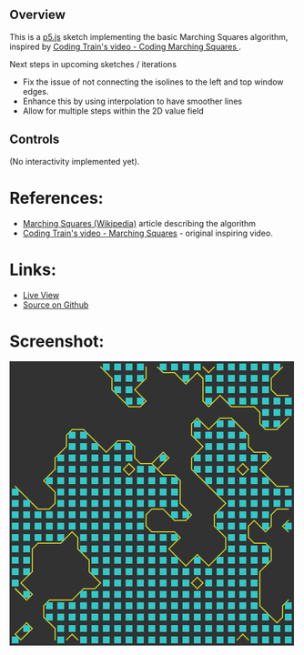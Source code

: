 
## Overview

This is a [p5.js][p5js-home] sketch implementing the basic Marching Squares algorithm, inspired by [Coding Train's video - Coding Marching Squares
][coding-train-yt-marching-sq].

Next steps in upcoming sketches / iterations
* Fix the issue of not connecting the isolines to the left and top window edges.
* Enhance this by using interpolation to have smoother lines
* Allow for multiple steps within the 2D value field


## Controls

(No interactivity implemented yet).

# References:
* [Marching Squares (Wikipedia)][wikipedia-marching-squares] article describing the algorithm
* [Coding Train's video - Marching Squares][coding-train-yt-marching-sq] - original inspiring video.

# Links:

* [Live View][live-view]
* [Source on Github][source-code]

# Screenshot:

![screenshot][screenshot-01]

[p5js-home]: https://p5js.org/
[source-code]: https://github.com/brianhonohan/sketchbook/tree/master/p5js/coding-challenges/marching-squares/
[live-view]: https://brianhonohan.com/sketchbook/p5js/coding-challenges/marching-squares/
[screenshot-01]: ./screenshot-01.png

[coding-train-yt-marching-sq]: https://www.youtube.com/watch?v=0ZONMNUKTfU
[wikipedia-marching-squares]: https://en.wikipedia.org/wiki/Marching_squares